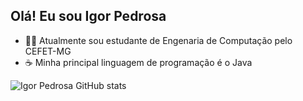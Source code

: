 ## **Olá! Eu sou Igor Pedrosa**

- 👩‍💻 Atualmente sou estudante de Engenaria de Computação pelo CEFET-MG
- ☕ Minha principal linguagem de programação é o Java

![Igor Pedrosa GitHub stats](https://github-readme-stats.vercel.app/api?username=igorpdm&show_icons=true&theme=dracula)

